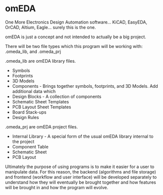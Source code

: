 # omEDA
One More Electronics Design Automation software... KiCAD, EasyEDA, OrCAD, Altium, Eagle... surely this is the one.

omEDA is just a concept and not intended to actually be a big project.

There will be two file types which this program will be working with: .omeda_lib, and .omeda_prj

.omeda_lib are omEDA library files.
- Symbols
- Footprints
- 3D Models
- Components - Brings together symbols, footprints, and 3D Models. Add additional data which 
- Design Blocks - A collection of components 
- Schematic Sheet Templates
- PCB Layout Sheet Templates
- Board Stack-ups
- Design Rules

.omeda_prj are omEDA project files.
- Internal Library - A special form of the usual omEDA library internal to the project
- Component Table
- Schematic Sheet
- PCB Layout

Ultimately the purpose of using programs is to make it easier for a user to manipulate data. For this reason, the backend (algorithms and file storage) and frontend (workflow and user interface) will be developed separately to understand how they will eventually be brought together and how features will be brought in and how the program will evolve.
